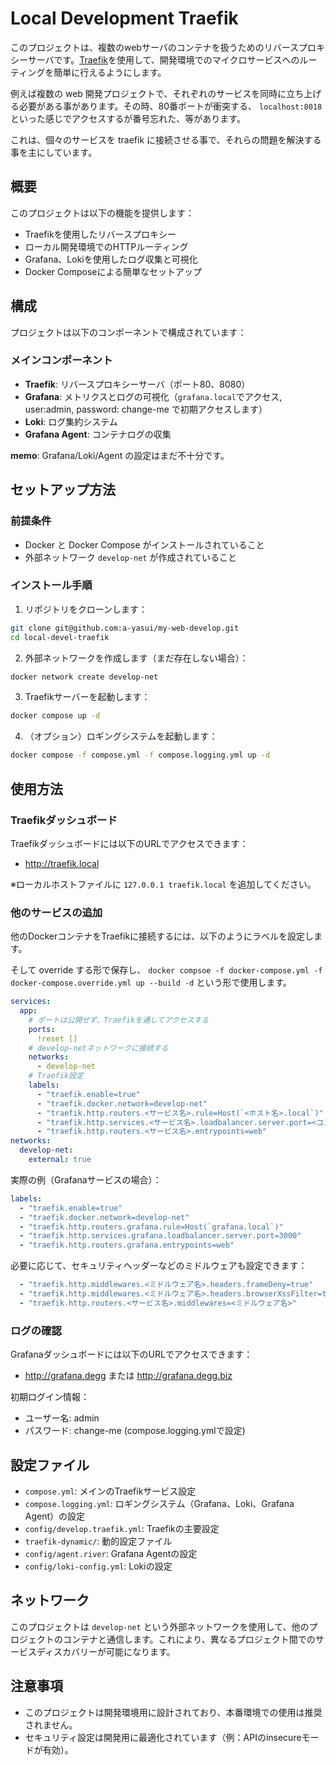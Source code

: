 # Local Development Traefik

このプロジェクトは、複数のwebサーバのコンテナを扱うためのリバースプロキシーサーバです。[Traefik](https://traefik.io/)を使用して、開発環境でのマイクロサービスへのルーティングを簡単に行えるようにします。

例えば複数の web 開発プロジェクトで、それぞれのサービスを同時に立ち上げる必要がある事があります。その時、80番ポートが衝突する、 `localhost:8018` といった感じでアクセスするが番号忘れた、等があります。

これは、個々のサービスを traefik に接続させる事で、それらの問題を解決する事を主にしています。

## 概要

このプロジェクトは以下の機能を提供します：

- Traefikを使用したリバースプロキシー
- ローカル開発環境でのHTTPルーティング
- Grafana、Lokiを使用したログ収集と可視化
- Docker Composeによる簡単なセットアップ

## 構成

プロジェクトは以下のコンポーネントで構成されています：

### メインコンポーネント

- **Traefik**: リバースプロキシーサーバ（ポート80、8080）
- **Grafana**: メトリクスとログの可視化（`grafana.local`でアクセス, user:admin, password: change-me で初期アクセスします）
- **Loki**: ログ集約システム
- **Grafana Agent**: コンテナログの収集

**memo**: Grafana/Loki/Agent の設定はまだ不十分です。

## セットアップ方法

### 前提条件

- Docker と Docker Compose がインストールされていること
- 外部ネットワーク `develop-net` が作成されていること

### インストール手順

1. リポジトリをクローンします：

```bash
git clone git@github.com:a-yasui/my-web-develop.git
cd local-devel-traefik
```

2. 外部ネットワークを作成します（まだ存在しない場合）：

```bash
docker network create develop-net
```

3. Traefikサーバーを起動します：

```bash
docker compose up -d
```

4. （オプション）ロギングシステムを起動します：

```bash
docker compose -f compose.yml -f compose.logging.yml up -d
```

## 使用方法

### Traefikダッシュボード

Traefikダッシュボードには以下のURLでアクセスできます：
- http://traefik.local

※ローカルホストファイルに `127.0.0.1 traefik.local` を追加してください。

### 他のサービスの追加

他のDockerコンテナをTraefikに接続するには、以下のようにラベルを設定します。

そして override する形で保存し、 `docker compsoe -f docker-compose.yml -f docker-compose.override.yml up --build -d` という形で使用します。

```yaml
services:
  app:
    # ポートは公開せず、Traefikを通してアクセスする
    ports:
      !reset []
    # develop-netネットワークに接続する
    networks:
      - develop-net
    # Traefik設定
    labels:
      - "traefik.enable=true"
      - "traefik.docker.network=develop-net"
      - "traefik.http.routers.<サービス名>.rule=Host(`<ホスト名>.local`)"
      - "traefik.http.services.<サービス名>.loadbalancer.server.port=<コンテナ内ポート>"
      - "traefik.http.routers.<サービス名>.entrypoints=web"
networks:
  develop-net:
    external: true
```

実際の例（Grafanaサービスの場合）：

```yaml
labels:
  - "traefik.enable=true"
  - "traefik.docker.network=develop-net"
  - "traefik.http.routers.grafana.rule=Host(`grafana.local`)"
  - "traefik.http.services.grafana.loadbalancer.server.port=3000"
  - "traefik.http.routers.grafana.entrypoints=web"
```

必要に応じて、セキュリティヘッダーなどのミドルウェアも設定できます：

```yaml
  - "traefik.http.middlewares.<ミドルウェア名>.headers.frameDeny=true"
  - "traefik.http.middlewares.<ミドルウェア名>.headers.browserXssFilter=true"
  - "traefik.http.routers.<サービス名>.middlewares=<ミドルウェア名>"
```

### ログの確認

Grafanaダッシュボードには以下のURLでアクセスできます：
- http://grafana.degg または http://grafana.degg.biz

初期ログイン情報：
- ユーザー名: admin
- パスワード: change-me (compose.logging.ymlで設定)

## 設定ファイル

- `compose.yml`: メインのTraefikサービス設定
- `compose.logging.yml`: ロギングシステム（Grafana、Loki、Grafana Agent）の設定
- `config/develop.traefik.yml`: Traefikの主要設定
- `traefik-dynamic/`: 動的設定ファイル
- `config/agent.river`: Grafana Agentの設定
- `config/loki-config.yml`: Lokiの設定

## ネットワーク

このプロジェクトは `develop-net` という外部ネットワークを使用して、他のプロジェクトのコンテナと通信します。これにより、異なるプロジェクト間でのサービスディスカバリーが可能になります。

## 注意事項

- このプロジェクトは開発環境用に設計されており、本番環境での使用は推奨されません。
- セキュリティ設定は開発用に最適化されています（例：APIのinsecureモードが有効）。
